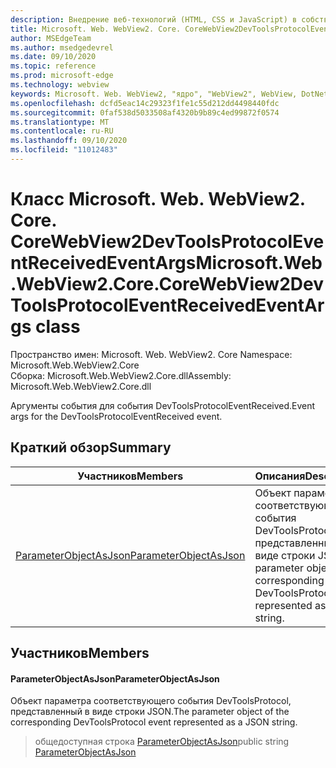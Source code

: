 ```yaml
---
description: Внедрение веб-технологий (HTML, CSS и JavaScript) в собственные приложения с помощью элемента управления Microsoft Edge WebView2
title: Microsoft. Web. WebView2. Core. CoreWebView2DevToolsProtocolEventReceivedEventArgs
author: MSEdgeTeam
ms.author: msedgedevrel
ms.date: 09/10/2020
ms.topic: reference
ms.prod: microsoft-edge
ms.technology: webview
keywords: Microsoft. Web. WebView2, "ядро", "WebView2", WebView, DotNet, WPF, WinForms, App, EDGE, CoreWebView2, CoreWebView2Controller, браузерный элемент управления, EDGE HTML, Microsoft. Web. WebView2
ms.openlocfilehash: dcfd5eac14c29323f1fe1c55d212dd4498440fdc
ms.sourcegitcommit: 0faf538d5033508af4320b9b89c4ed99872f0574
ms.translationtype: MT
ms.contentlocale: ru-RU
ms.lasthandoff: 09/10/2020
ms.locfileid: "11012483"
---
```

# <span data-ttu-id="e5abd-104">Класс Microsoft. Web. WebView2. Core. CoreWebView2DevToolsProtocolEventReceivedEventArgs</span><span class="sxs-lookup"><span data-stu-id="e5abd-104">Microsoft.Web.WebView2.Core.CoreWebView2DevToolsProtocolEventReceivedEventArgs class</span></span> 

<span data-ttu-id="e5abd-105">Пространство имен: Microsoft. Web. WebView2. Core </span><span class="sxs-lookup"><span data-stu-id="e5abd-105">Namespace: Microsoft.Web.WebView2.Core</span></span>\
<span data-ttu-id="e5abd-106">Сборка: Microsoft.Web.WebView2.Core.dll</span><span class="sxs-lookup"><span data-stu-id="e5abd-106">Assembly: Microsoft.Web.WebView2.Core.dll</span></span>

<span data-ttu-id="e5abd-107">Аргументы события для события DevToolsProtocolEventReceived.</span><span class="sxs-lookup"><span data-stu-id="e5abd-107">Event args for the DevToolsProtocolEventReceived event.</span></span>

## <span data-ttu-id="e5abd-108">Краткий обзор</span><span class="sxs-lookup"><span data-stu-id="e5abd-108">Summary</span></span>

 <span data-ttu-id="e5abd-109">Участников</span><span class="sxs-lookup"><span data-stu-id="e5abd-109">Members</span></span>                        | <span data-ttu-id="e5abd-110">Описания</span><span class="sxs-lookup"><span data-stu-id="e5abd-110">Descriptions</span></span>
--------------------------------|---------------------------------------------
[<span data-ttu-id="e5abd-111">ParameterObjectAsJson</span><span class="sxs-lookup"><span data-stu-id="e5abd-111">ParameterObjectAsJson</span></span>](#parameterobjectasjson) | <span data-ttu-id="e5abd-112">Объект параметра соответствующего события DevToolsProtocol, представленный в виде строки JSON.</span><span class="sxs-lookup"><span data-stu-id="e5abd-112">The parameter object of the corresponding DevToolsProtocol event represented as a JSON string.</span></span>

## <span data-ttu-id="e5abd-113">Участников</span><span class="sxs-lookup"><span data-stu-id="e5abd-113">Members</span></span>

#### <span data-ttu-id="e5abd-114">ParameterObjectAsJson</span><span class="sxs-lookup"><span data-stu-id="e5abd-114">ParameterObjectAsJson</span></span> 

<span data-ttu-id="e5abd-115">Объект параметра соответствующего события DevToolsProtocol, представленный в виде строки JSON.</span><span class="sxs-lookup"><span data-stu-id="e5abd-115">The parameter object of the corresponding DevToolsProtocol event represented as a JSON string.</span></span>

> <span data-ttu-id="e5abd-116">общедоступная строка [ParameterObjectAsJson](#parameterobjectasjson)</span><span class="sxs-lookup"><span data-stu-id="e5abd-116">public string [ParameterObjectAsJson](#parameterobjectasjson)</span></span>

